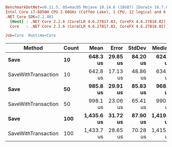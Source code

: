 ``` ini

BenchmarkDotNet=v0.11.5, OS=macOS Mojave 10.14.6 (18G87) [Darwin 18.7.0]
Intel Core i7-8850H CPU 2.60GHz (Coffee Lake), 1 CPU, 12 logical and 6 physical cores
.NET Core SDK=2.2.401
  [Host] : .NET Core 2.2.6 (CoreCLR 4.6.27817.03, CoreFX 4.6.27818.02), 64bit RyuJIT
  Core   : .NET Core 2.2.6 (CoreCLR 4.6.27817.03, CoreFX 4.6.27818.02), 64bit RyuJIT

Job=Core  Runtime=Core  

```
|              Method | Count |       Mean |    Error |   StdDev |     Median |
|-------------------- |------ |-----------:|---------:|---------:|-----------:|
|                **Save** |    **10** |   **648.3 us** | **29.85 us** | **84.20 us** |   **624.0 us** |
| SaveWithTransaction |    10 |   642.8 us | 17.13 us | 48.86 us |   634.4 us |
|                **Save** |    **50** |   **985.8 us** | **29.91 us** | **85.83 us** |   **968.1 us** |
| SaveWithTransaction |    50 |   998.1 us | 23.06 us | 65.41 us |   990.6 us |
|                **Save** |   **100** | **1,435.6 us** | **31.72 us** | **87.90 us** | **1,419.3 us** |
| SaveWithTransaction |   100 | 1,433.7 us | 28.65 us | 70.28 us | 1,415.6 us |
